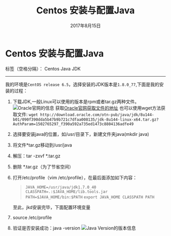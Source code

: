 ﻿---
title: Centos 安装与配置Java
date:  2017年8月15日
---
# Centos 安装与配置Java

标签（空格分隔）： Centos Java JDK

---
我的环境是`CentOS release 6.5`，选择安装的JDK版本是`1.8.0_77`,下面是我的安装的过程：

 1. 下载JDK,一般Linux可以使用的版本是rpm或者tar.gz两种文件。
        ![Oracle官网的信息](https://github.com/Aubergines/Aubergines.github.io/blob/master/images/2017/08/2017-08-15_110353.png)
    获取[Oracle官网获取文件的地址](http://www.oracle.com/technetwork/java/javase/downloads/jdk8-downloads-2133151.html)
    也可以使用wget方法获取文件: `wget http://download.oracle.com/otn-pub/java/jdk/8u144-b01/090f390dda5b47b9b721c7dfaa008135/jdk-8u144-linux-x64.tar.gz?AuthParam=1502765297_f390a592a735ed1473c8804136adfe49`
 
 2. 选择要安装java的位置，如/usr/目录下，新建文件夹java(mkdir java)
 
 3. 将文件*tar.gz移动到/usr/java
 
 4. 解压：tar -zxvf *.tar.gz
 
 5. 删除 *.tar.gz（为了节省空间）
 
 6. 打开/etc/profile（vim /etc/profile），在最后面添加如下内容：

    > `JAVA_HOME=/usr/java/jdk1.7.0_40`
    > `CLASSPATH=.:$JAVA_HOME/lib.tools.jar`
    > `PATH=$JAVA_HOME/bin:$PATH`
    > `export JAVA_HOME CLASSPATH PATH`

    至此，jkd安装完毕，下面配置环境变量

 7. source /etc/profile

 8. 验证是否安装成功：java -version
    ![Java Version的版本信息](https://github.com/Aubergines/Aubergines.github.io/blob/master/images/2017/08/2017-08-15_110509.png)




